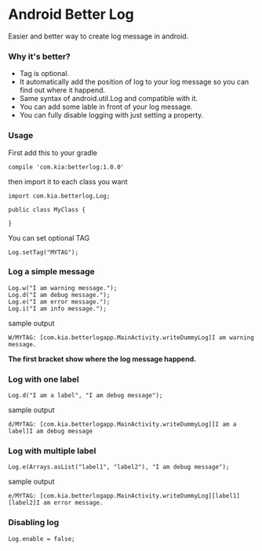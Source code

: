 # Android Better Log
Easier and better way to create log message in android.

### Why it's better?
* Tag is optional.
* It automatically add the position of log to your log message so you can find out where it happend.
* Same syntax of android.util.Log and compatible with it.
* You can add some lable in front of your log message.
* You can fully disable logging with just setting a property.

### Usage

First add this to your gradle

```
compile 'com.kia:betterlog:1.0.0'
```

then import it to each class you want

```
import com.kia.betterlog.Log;

public class MyClass {

}
```

You can set optional TAG

```Log.setTag("MYTAG");```

### Log a simple message
```
Log.w("I am warning message.");
Log.d("I am debug message.");
Log.e("I am error message.");
Log.i("I am info message.");
```

sample output

```
W/MYTAG: [com.kia.betterlogapp.MainActivity.writeDummyLog]I am warning message.
```

**The first bracket show where the log message happend.**

### Log with one label
```
Log.d("I am a label", "I am debug message");
```

sample output

```
d/MYTAG: [com.kia.betterlogapp.MainActivity.writeDummyLog][I am a label]I am debug message
```

### Log with multiple label
```
Log.e(Arrays.asList("label1", "label2"), "I am debug message");
```

sample output

```
e/MYTAG: [com.kia.betterlogapp.MainActivity.writeDummyLog][label1][label2]I am error message.
```

### Disabling log
```
Log.enable = false;
```

